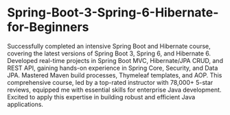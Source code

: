# Spring-Boot-3-Spring-6-Hibernate-for-Beginners

Successfully completed an intensive Spring Boot and Hibernate course, covering the latest versions of Spring Boot 3, Spring 6, and Hibernate 6. Developed real-time projects in Spring Boot MVC, Hibernate/JPA CRUD, and REST API, gaining hands-on experience in Spring Core, Security, and Data JPA. Mastered Maven build processes, Thymeleaf templates, and AOP. This comprehensive course, led by a top-rated instructor with 78,000+ 5-star reviews, equipped me with essential skills for enterprise Java development. Excited to apply this expertise in building robust and efficient Java applications.
